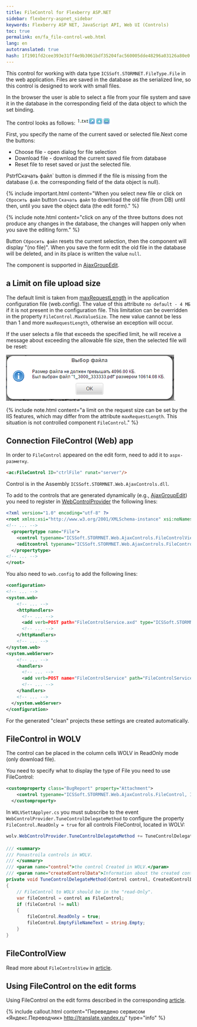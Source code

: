 ```yaml
--- 
title: FileControl for Flexberry ASP.NET 
sidebar: flexberry-aspnet_sidebar 
keywords: Flexberry ASP NET, JavaScript API, Web UI (Controls) 
toc: true 
permalink: en/fa_file-control-web.html 
lang: en 
autotranslated: true 
hash: 1f1901fd2cee393e31ff4e9b3061bdf35204fac560005dde48296a03126a80e0 
--- 
```


This control for working with data type `ICSSoft.STORMNET.FileType.File` in the web application. Files are saved in the database as the serialized 
line, so this control is designed to work with small files. 

In the browser the user is able to select a file from your file system and save it in the database in the corresponding field of the data object to which the set binding. 

The control looks as follows: 
![](/images/pages/products/flexberry-aspnet/aspnet/file-control.png) 

First, you specify the name of the current saved or selected file.Next come the buttons: 

* Choose file - open dialog for file selection 
* Download file - download the current saved file from database 
* Reset file to reset saved or just the selected file. 

PstrfСкачать файл` button is dimmed if the file is missing from the database (i.e. the corresponding field of the data object is null). 

{% include important.html content="When you select new file or click on `Сбросить файл` button `Скачать файл` to download the old file (from DB) until then, until you save the object data (the edit form)." %} 

{% include note.html content="click on any of the three buttons does not produce any changes in the database, the changes will happen only when you save the editing form." %} 

Button `Сбросить файл` resets the current selection, then the component will display "(no file)". When you save the form edit the old file in the database will be deleted, and in its place is written the value `null`. 

The component is supported in [AjaxGroupEdit](fa_ajax-group-edit.html). 

## a Limit on file upload size 

The default limit is taken from [maxRequestLength](https://msdn.microsoft.com/en-us/library/e1f13641(v=vs.100).aspx) in the application configuration file (web.config). The value of this attribute `по default - 4 МБ` if it is not present in the configuration file. 
This limitation can be overridden in the property `FileControl.MaxValueSize`. The new value cannot be less than 1 and more `maxRequestLength`, otherwise an exception will occur. 

If the user selects a file that exceeds the specified limit, he will receive a message about exceeding the allowable file size, then the selected file will be reset: 

![](/images/pages/products/flexberry-aspnet/aspnet/file-control-max-file-size.png). 

{% include note.html content="a limit on the request size can be set by the IIS features, which may differ from the attribute `maxRequestLength`. This situation is not controlled component `FileControl`." %} 

## Connection FileControl (Web) app 

In order to `FileControl` appeared on the edit form, need to add it to `aspx-разметку`. 

```html
<ac:FileControl ID="ctrlFile" runat="server"/>
``` 

Control is in the Assembly `ICSSoft.STORMNET.Web.AjaxControls.dll`. 

To add to the controls that are generated dynamically (e.g., [AjaxGroupEdit](fa_ajax-group-edit.html)) you need to register in [WebControlProvider](fa_web-control-provider.html) the following lines: 

```xml
<?xml version="1.0" encoding="utf-8" ?>
<root xmlns:xsi="http://www.w3.org/2001/XMLSchema-instance" xsi:noNamespaceSchemaLocation="WebControlProvider.xsd">
<!-- ... -->
  <propertytype name="File">
    <control typename="ICSSoft.STORMNET.Web.AjaxControls.FileControlView, ICSSoft.STORMNET.Web.AjaxControls" property="Value" codefile=""/>
    <editcontrol typename="ICSSoft.STORMNET.Web.AjaxControls.FileControl, ICSSoft.STORMNET.Web.AjaxControls" property="Value" codefile=""/>
  </propertytype>
<!-- ... -->
</root>
``` 

You also need to `web.config` to add the following lines: 

```xml
<configuration>
<!-- ... -->
<system.web>
    <!-- ... -->
    <httpHandlers>
      <!-- ... -->
      <add verb=POST path="FileControlService.axd" type="ICSSoft.STORMNET.Web.HttpHandlers.FileControlHandler" validate="false" />
      <!-- ... -->
    </httpHandlers>
    <!-- ... -->
</system.web>
<system.webServer>
    <!-- ... -->
    <handlers>
      <!-- ... -->
      <add verb=POST name="FileControlService" path="FileControlService.axd" type="ICSSoft.STORMNET.Web.HttpHandlers.FileControlHandler" resourceType="Unspecified" preCondition="integratedMode" />
      <!-- ... -->
    </handlers>
    <!-- ... -->
  </system.webServer>
</configuration>
``` 

For the generated "clean" projects these settings are created automatically. 

## FileControl in WOLV 

The control can be placed in the column cells WOLV in ReadOnly mode (only download file). 

You need to specify what to display the type of File you need to use FileControl: 

```xml
<customproperty class="BugReport" property="Attachment">
    <control typename="ICSSoft.STORMNET.Web.AjaxControls.FileControl, ICSSoft.STORMNET.Web.AjaxControls" property="Value" codefile=""/>
  </customproperty>
``` 

In `WOLVSettApplyer.cs` you must subscribe to the event `WebControlProvider.TuneControlDelegateMethod` to configure the property `FileControl.ReadOnly = true` for all controls FileControl, located in WOLV: 

```csharp
wolv.WebControlProvider.TuneControlDelegateMethod += TuneControlDelegateMethod;

/// <summary> 
/// Ponastroila controls in WOLV. 
/// </summary> 
/// <param name="control">the control Created in WOLV.</param> 
/// <param name="createdControlData">Information about the created control.</param> 
private void TuneControlDelegateMethod(Control control, CreatedControlData createdControlData)
{
    // FileControl to WOLV should be in the "read-Only". 
    var fileControl = control as FileControl;
    if (fileControl != null)
    {
        fileControl.ReadOnly = true;
        fileControl.EmptyFileNameText = string.Empty;
    }
}
``` 

## FileControlView 

Read more about `FileControlView` in [article](fa_file-control-view.html). 

## Using FileControl on the edit forms 

Using FileControl on the edit forms described in the corresponding [article](fa_file-control-description.html). 



{% include callout.html content="Переведено сервисом «Яндекс.Переводчик» <http://translate.yandex.ru>" type="info" %}
